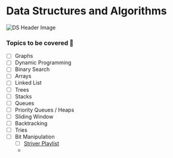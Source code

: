 # Data Structures and Algorithms

![DS Header Image](https://i.imgur.com/XxR19gB.png)

### Topics to be covered :tada:

* [ ] Graphs
* [ ] Dynamic Programming
* [ ] Binary Search
* [ ] Arrays
* [ ] Linked List
* [ ] Trees
* [ ] Stacks
* [ ] Queues
* [ ] Priority Queues / Heaps
* [ ] Sliding Window
* [ ] Backtracking
* [ ] Tries
* [ ] Bit Manipulation&#x20;
  * [ ] [Striver Playlist](https://www.youtube.com/live/5rtVTYAk9KQ?feature=share)
  *

